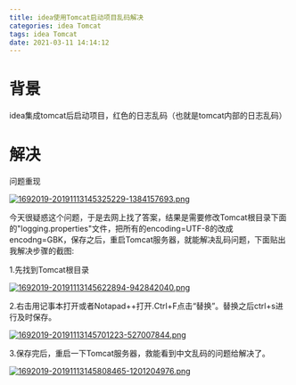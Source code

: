```yaml
---
title: idea使用Tomcat启动项目乱码解决
categories: idea Tomcat
tags: idea Tomcat
date: 2021-03-11 14:14:12
---
```


# 背景

idea集成tomcat后启动项目，红色的日志乱码（也就是tomcat内部的日志乱码）

# 解决

问题重现

[![1692019-20191113145325229-1384157693.png](https://s3.ax1x.com/2021/03/11/6tu8Tx.png)](https://imgtu.com/i/6tu8Tx)


今天很疑惑这个问题，于是去网上找了答案，结果是需要修改Tomcat根目录下面的"logging.properties"文件，把所有的encoding=UTF-8的改成encodng=GBK，保存之后，重启Tomcat服务器，就能解决乱码问题，下面贴出我解决步骤的截图:

1.先找到Tomcat根目录

[![1692019-20191113145622894-942842040.png](https://s3.ax1x.com/2021/03/11/6tuyAP.png)](https://imgtu.com/i/6tuyAP)

2.右击用记事本打开或者Notapad++打开.Ctrl+F点击“替换”。替换之后ctrl+s进行及时保存。

[![1692019-20191113145701223-527007844.png](https://s3.ax1x.com/2021/03/11/6tK9N6.png)](https://imgtu.com/i/6tK9N6)

3.保存完后，重启一下Tomcat服务器，救能看到中文乱码的问题给解决了。

[![1692019-20191113145808465-1201204976.png](https://s3.ax1x.com/2021/03/11/6tKsKJ.png)](https://imgtu.com/i/6tKsKJ)